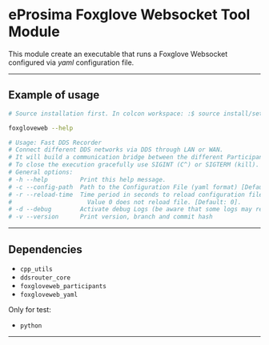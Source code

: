 <!-- TODO: update -->
# eProsima Foxglove Websocket Tool Module
This module create an executable that runs a Foxglove Websocket configured via *yaml* configuration file.

---

## Example of usage

```sh
# Source installation first. In colcon workspace: :$ source install/setup.bash

foxgloveweb --help

# Usage: Fast DDS Recorder
# Connect different DDS networks via DDS through LAN or WAN.
# It will build a communication bridge between the different Participants included in the provided configuration file.
# To close the execution gracefully use SIGINT (C^) or SIGTERM (kill).
# General options:
# -h --help         Print this help message.
# -c --config-path  Path to the Configuration File (yaml format) [Default: ./DDS_RECORDER_CONFIGURATION.yaml].
# -r --reload-time  Time period in seconds to reload configuration file. This is needed when FileWatcher functionality is not available (e.g. config file is a symbolic link).
#                     Value 0 does not reload file. [Default: 0].
# -d --debug        Activate debug Logs (be aware that some logs may require specific CMAKE compilation options).
# -v --version      Print version, branch and commit hash
```

---

## Dependencies

* `cpp_utils`
* `ddsrouter_core`
* `foxgloveweb_participants`
* `foxgloveweb_yaml`

Only for test:

* `python`

---
